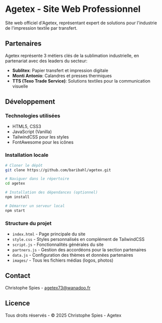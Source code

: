 # Agetex - Site Web Professionnel

Site web officiel d'Agetex, représentant expert de solutions pour l'industrie de l'impression textile par transfert.

## Partenaires

Agetex représente 3 métiers clés de la sublimation industrielle, en partenariat avec des leaders du secteur:

- **Sublitex**: Papier transfert et impression digitale
- **Monti Antonio**: Calandres et presses thermiques
- **TTS (Texo Trade Service)**: Solutions textiles pour la communication visuelle

## Développement

### Technologies utilisées

- HTML5, CSS3
- JavaScript (Vanilla)
- TailwindCSS pour les styles
- FontAwesome pour les icônes

### Installation locale

```bash
# Cloner le dépôt
git clone https://github.com/baribahl/agetex.git

# Naviguer dans le répertoire
cd agetex

# Installation des dépendances (optionnel)
npm install

# Démarrer un serveur local
npm start
```

### Structure du projet

- `index.html` - Page principale du site
- `style.css` - Styles personnalisés en complément de TailwindCSS
- `script.js` - Fonctionnalités générales du site
- `partners.js` - Gestion des accordéons pour la section partenaires
- `data.js` - Configuration des thèmes et données partenaires
- `images/` - Tous les fichiers médias (logos, photos)

## Contact

Christophe Spies - [agetex73@wanadoo.fr](mailto:agetex73@wanadoo.fr)

## Licence

Tous droits réservés - © 2025 Christophe Spies - Agetex
